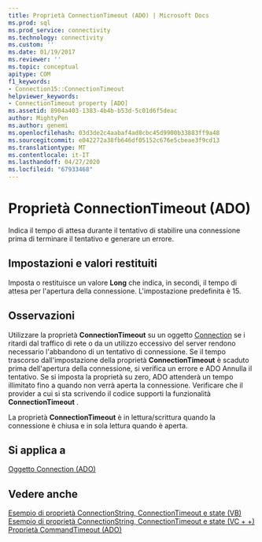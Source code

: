 ```yaml
---
title: Proprietà ConnectionTimeout (ADO) | Microsoft Docs
ms.prod: sql
ms.prod_service: connectivity
ms.technology: connectivity
ms.custom: ''
ms.date: 01/19/2017
ms.reviewer: ''
ms.topic: conceptual
apitype: COM
f1_keywords:
- Connection15::ConnectionTimeout
helpviewer_keywords:
- ConnectionTimeout property [ADO]
ms.assetid: 8904a403-1383-4b4b-b53d-5c01d6f5deac
author: MightyPen
ms.author: genemi
ms.openlocfilehash: 03d3de2c4aabaf4ad8cbc45d9900b33883ff9a48
ms.sourcegitcommit: e042272a38fb646df05152c676e5cbeae3f9cd13
ms.translationtype: MT
ms.contentlocale: it-IT
ms.lasthandoff: 04/27/2020
ms.locfileid: "67933468"
---
```

# <a name="connectiontimeout-property-ado"></a>Proprietà ConnectionTimeout (ADO)
Indica il tempo di attesa durante il tentativo di stabilire una connessione prima di terminare il tentativo e generare un errore.  
  
## <a name="settings-and-return-values"></a>Impostazioni e valori restituiti  
 Imposta o restituisce un valore **Long** che indica, in secondi, il tempo di attesa per l'apertura della connessione. L'impostazione predefinita è 15.  
  
## <a name="remarks"></a>Osservazioni  
 Utilizzare la proprietà **ConnectionTimeout** su un oggetto [Connection](../../../ado/reference/ado-api/connection-object-ado.md) se i ritardi dal traffico di rete o da un utilizzo eccessivo del server rendono necessario l'abbandono di un tentativo di connessione. Se il tempo trascorso dall'impostazione della proprietà **ConnectionTimeout** è scaduto prima dell'apertura della connessione, si verifica un errore e ADO Annulla il tentativo. Se si imposta la proprietà su zero, ADO attenderà un tempo illimitato fino a quando non verrà aperta la connessione. Verificare che il provider a cui si sta scrivendo il codice supporti la funzionalità **ConnectionTimeout** .  
  
 La proprietà **ConnectionTimeout** è in lettura/scrittura quando la connessione è chiusa e in sola lettura quando è aperta.  
  
## <a name="applies-to"></a>Si applica a  
 [Oggetto Connection (ADO)](../../../ado/reference/ado-api/connection-object-ado.md)  
  
## <a name="see-also"></a>Vedere anche  
 [Esempio di proprietà ConnectionString, ConnectionTimeout e state (VB)](../../../ado/reference/ado-api/connectionstring-connectiontimeout-and-state-properties-example-vb.md)   
 [Esempio di proprietà ConnectionString, ConnectionTimeout e state (VC + +)](../../../ado/reference/ado-api/connectionstring-connectiontimeout-and-state-properties-example-vc.md)   
 [Proprietà CommandTimeout (ADO)](../../../ado/reference/ado-api/commandtimeout-property-ado.md)
